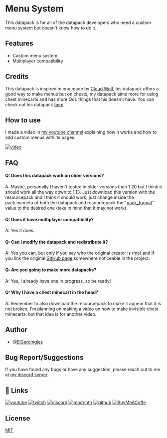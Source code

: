 # Menu System

This datapack is for all of the datapack developers who need a custom menu system but doesn't know how to do it.

## Features

- Custom menu system
- Multiplayer compatibility

## Credits

This datapack is inspired in one made by [Cloud Wolf](https://www.youtube.com/@CloudWolfMinecraft), his datapack offers a good way to make menus but on chests, my datapack aims more for using chest minecarts and has more QoL things that his doesn't have. You can check out his datapack [here](https://youtu.be/OOuRyx0Ipe4).

## How to use

I made a video in [my youtube channel](https://www.youtube.com/@elgeroingles) explaining how it works and how to add custom menus with its pages.

[![video](https://img.youtube.com/vi/gOJTLZfOORY/0.jpg)](https://youtu.be/gOJTLZfOORY)

## FAQ

#### Q: Does this datapack work on older versions?

A: Maybe, personally I haven't tested in older versions than 1.20 but I think it should work all the way down to 1.13. Just download this version with the resourcepack and I think it should work, just change inside the pack.mcmeta of both the datapack and resourcepack the "[pack_format](https://minecraft.fandom.com/wiki/Pack_format)" value to the desired one (take in mind that it may not work).

#### Q: Does it have multiplayer compatibility?

A: Yes it does.

#### Q: Can I modify the datapack and redistribute it?

A: Yes you can, but only if you say who the original creator is ([me](https://github.com/ElGeroIngles)) and if you link the original [GitHub page](https://github.com/ElGeroIngles/menu_sys) somewhere noticeable in the project.

#### Q: Are you going to make more datapacks?

A: Yes, I already have one in progress, so be ready!

#### Q: Why I have a chest minecart in the head?

A: Remember to also download the resourcepack to make it appear that it is not broken, I'm planning on making a video on how to make invisible chest minecarts, but that idea is for another video.

## Author

- [@ElGeroIngles](https://github.com/ElGeroIngles)


## Bug Report/Suggestions

If you have found any bugs or have any suggestion, please reach out to me at [my discord server](https://discord.gg/bGd2QyqjCg).


## 🔗 Links
[![youtube](https://img.shields.io/badge/youtube-ff0000?style=for-the-badge&logo=youtube&logoColor=white)](https://www.youtube.com/@ElGeroIngles)
[![twitch](https://img.shields.io/badge/twitch-6441a5?style=for-the-badge&logo=twitch&logoColor=white)](https://www.twitch.tv/elgeroingles)
[![discord](https://img.shields.io/badge/discord-7289DA?style=for-the-badge&logo=discord&logoColor=white)](https://discord.gg/bGd2QyqjCg)
[![modrinth](https://img.shields.io/badge/modrinth-5AD770?style=for-the-badge&logo=modrinth&logoColor=white)](https://modrinth.com/user/ElGeroIngles)
[![github](https://img.shields.io/badge/github-000000?style=for-the-badge&logo=github&logoColor=white)](https://github.com/ElGeroIngles)
[![BuyMeACoffe](https://img.shields.io/badge/BuyMeACoffe-ffdd02?style=for-the-badge&logo=buymeacoffee&logoColor=white)](https://www.buymeacoffee.com/ElGeroIngles)

## License

[MIT](https://choosealicense.com/licenses/mit/)

